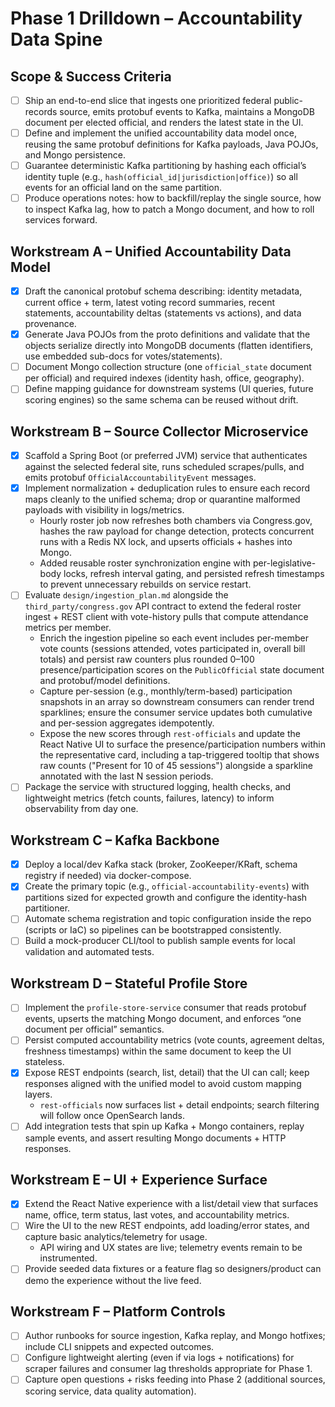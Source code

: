 # Phase 1 Drilldown – Accountability Data Spine

## Scope & Success Criteria
- [ ] Ship an end-to-end slice that ingests one prioritized federal public-records source, emits protobuf events to Kafka, maintains a MongoDB document per elected official, and renders the latest state in the UI.
- [ ] Define and implement the unified accountability data model once, reusing the same protobuf definitions for Kafka payloads, Java POJOs, and Mongo persistence.
- [ ] Guarantee deterministic Kafka partitioning by hashing each official’s identity tuple (e.g., `hash(official_id|jurisdiction|office)`) so all events for an official land on the same partition.
- [ ] Produce operations notes: how to backfill/replay the single source, how to inspect Kafka lag, how to patch a Mongo document, and how to roll services forward.

## Workstream A – Unified Accountability Data Model
- [x] Draft the canonical protobuf schema describing: identity metadata, current office + term, latest voting record summaries, recent statements, accountability deltas (statements vs actions), and data provenance.
- [x] Generate Java POJOs from the proto definitions and validate that the objects serialize directly into MongoDB documents (flatten identifiers, use embedded sub-docs for votes/statements).
- [ ] Document Mongo collection structure (one `official_state` document per official) and required indexes (identity hash, office, geography).
- [ ] Define mapping guidance for downstream systems (UI queries, future scoring engines) so the same schema can be reused without drift.

## Workstream B – Source Collector Microservice
- [x] Scaffold a Spring Boot (or preferred JVM) service that authenticates against the selected federal site, runs scheduled scrapes/pulls, and emits protobuf `OfficialAccountabilityEvent` messages.
- [x] Implement normalization + deduplication rules to ensure each record maps cleanly to the unified schema; drop or quarantine malformed payloads with visibility in logs/metrics.
  - Hourly roster job now refreshes both chambers via Congress.gov, hashes the raw payload for change detection, protects concurrent runs with a Redis NX lock, and upserts officials + hashes into Mongo.
  - Added reusable roster synchronization engine with per-legislative-body locks, refresh interval gating, and persisted refresh timestamps to prevent unnecessary rebuilds on service restart.
- [ ] Evaluate `design/ingestion_plan.md` alongside the `third_party/congress.gov` API contract to extend the federal roster ingest + REST client with vote-history pulls that compute attendance metrics per member.
  - Enrich the ingestion pipeline so each event includes per-member vote counts (sessions attended, votes participated in, overall bill totals) and persist raw counters plus rounded 0–100 presence/participation scores on the `PublicOfficial` state document and protobuf/model definitions.
  - Capture per-session (e.g., monthly/term-based) participation snapshots in an array so downstream consumers can render trend sparklines; ensure the consumer service updates both cumulative and per-session aggregates idempotently.
  - Expose the new scores through `rest-officials` and update the React Native UI to surface the presence/participation numbers within the representative card, including a tap-triggered tooltip that shows raw counts ("Present for 10 of 45 sessions") alongside a sparkline annotated with the last N session periods.
- [ ] Package the service with structured logging, health checks, and lightweight metrics (fetch counts, failures, latency) to inform observability from day one.

## Workstream C – Kafka Backbone
- [x] Deploy a local/dev Kafka stack (broker, ZooKeeper/KRaft, schema registry if needed) via docker-compose.
- [x] Create the primary topic (e.g., `official-accountability-events`) with partitions sized for expected growth and configure the identity-hash partitioner.
- [ ] Automate schema registration and topic configuration inside the repo (scripts or IaC) so pipelines can be bootstrapped consistently.
- [ ] Build a mock-producer CLI/tool to publish sample events for local validation and automated tests.

## Workstream D – Stateful Profile Store
- [ ] Implement the `profile-store-service` consumer that reads protobuf events, upserts the matching Mongo document, and enforces “one document per official” semantics.
- [ ] Persist computed accountability metrics (vote counts, agreement deltas, freshness timestamps) within the same document to keep the UI stateless.
- [x] Expose REST endpoints (search, list, detail) that the UI can call; keep responses aligned with the unified model to avoid custom mapping layers.
  - `rest-officials` now surfaces list + detail endpoints; search filtering will follow once OpenSearch lands.
- [ ] Add integration tests that spin up Kafka + Mongo containers, replay sample events, and assert resulting Mongo documents + HTTP responses.

## Workstream E – UI + Experience Surface
- [x] Extend the React Native experience with a list/detail view that surfaces name, office, term status, last votes, and accountability metrics.
- [ ] Wire the UI to the new REST endpoints, add loading/error states, and capture basic analytics/telemetry for usage.
  - API wiring and UX states are live; telemetry events remain to be instrumented.
- [ ] Provide seeded data fixtures or a feature flag so designers/product can demo the experience without the live feed.

## Workstream F – Platform Controls
- [ ] Author runbooks for source ingestion, Kafka replay, and Mongo hotfixes; include CLI snippets and expected outcomes.
- [ ] Configure lightweight alerting (even if via logs + notifications) for scraper failures and consumer lag thresholds appropriate for Phase 1.
- [ ] Capture open questions + risks feeding into Phase 2 (additional sources, scoring service, data quality automation).
